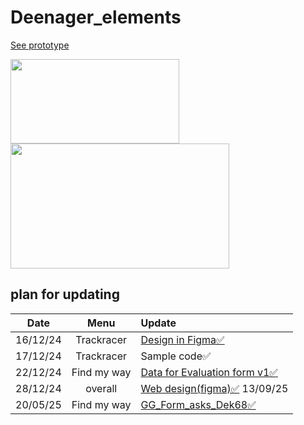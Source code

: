# Deenager_elements

[See prototype](https://deenager.gitbook.io/deenager)

<img src="https://github.com/user-attachments/assets/04aff52d-2616-408f-a75b-45448a1b6ea9" width="270px;" height="135px"/>



<img src="https://github.com/user-attachments/assets/4a0b332a-b588-4c09-be04-c4955ae4fd39" width="350px;" height="200px">

## plan for updating

|  Date | Menu | Update |
|:--------:|:--------:|:---------|
| 16/12/24 | Trackracer | [Design in Figma✅](https://www.figma.com/design/vUyVUbrBsV791vrSh9eOJ4/Untitled-(Copy)?node-id=0-1&t=3gOv4XgdvKoPgvE7-1) |
| 17/12/24 | Trackracer | Sample code✅ |
| 22/12/24 | Find my way | [Data for Evaluation form v1✅](https://docs.google.com/spreadsheets/d/1BPd-kDg8Wr2cj-mtvZjf6kM8DH8r82Vtb2EFzFIjVCs/edit?usp=sharing) |
| 28/12/24 | overall | [Web design(figma)✅](https://www.figma.com/design/vUyVUbrBsV791vrSh9eOJ4/Trackracing?node-id=2058-430&p=f&t=9FRQP2sQsP1sPRqg-0) 13/09/25 |
| 20/05/25 | Find my way | [GG_Form_asks_Dek68✅](https://forms.gle/gvTSqLuR41QLN4xL6) |
